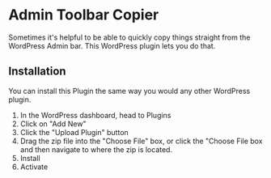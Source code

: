 # Admin Toolbar Copier

Sometimes it's helpful to be able to quickly copy things straight from the WordPress Admin bar. This WordPress plugin lets you do that.

## Installation
You can install this Plugin the same way you would any other WordPress plugin.

1. In the WordPress dashboard, head to Plugins
2. Click on "Add New"
3. Click the "Upload Plugin" button
4. Drag the zip file into the "Choose File" box, or click the "Choose File box and then navigate to where the zip is located.
5. Install
6. Activate